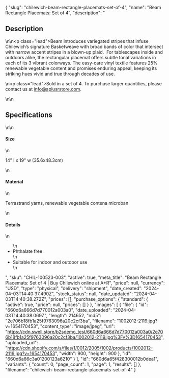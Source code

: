 {
  "slug": "chilewich-beam-rectangle-placemats-set-of-4",
  "name": "Beam Rectangle Placemats: Set of 4",
  "description": "<h2>Description</h2>\n<!-- split -->\n<p class=\"lead\">Beam introduces variegated stripes that infuse Chilewich’s signature Basketweave with broad bands of color that intersect with narrow accent stripes in a blown-up plaid.  For tablescapes inside and outdoors alike, the rectangular placemat offers subtle tonal variations in each of its 3 vibrant colorways. The easy-care vinyl textile features 25% renewable vegetable content and promises enduring appeal, keeping its striking hues vivid and true through decades of use.</p>\n<p class=\"lead\">Sold in a set of 4. To purchase larger quantities, please contact us at info@aplusrstore.com.</p>\n<!-- split -->\n<h2>Specifications</h2>\n<!-- split -->\n<h4>Size</h4>\n<p>14\" l x 19\" w (35.6x48.3cm)</p>\n<h4>Material</h4>\n<p>Terrastrand yarns, renewable vegetable contena microban</p>\n<h4>Details</h4>\n<ul>\n<li>Phthalate free</li>\n<li>Suitable for indoor and outdoor use</li>\n</ul>",
  "sku": "CHIL-100523-003",
  "active": true,
  "meta_title": "Beam Rectangle Placemats: Set of 4 | Buy Chilewich online at A+R",
  "price": null,
  "currency": "USD",
  "type": "physical",
  "delivery": "shipment",
  "date_created": "2024-04-03T14:40:37.490Z",
  "stock_status": null,
  "date_updated": "2024-04-03T14:40:38.272Z",
  "prices": [],
  "purchase_options": {
    "standard": {
      "active": true,
      "price": null,
      "prices": []
    }
  },
  "images": [
    {
      "file": {
        "id": "660d6a666d7d770012a003a0",
        "date_uploaded": "2024-04-03T14:40:38.069Z",
        "length": 214652,
        "md5": "2e706b18fb1a25f9763096a20c2cf3ba",
        "filename": "1002012-2119.jpg?v=1654170453",
        "content_type": "image/jpeg",
        "url": "https://cdn.swell.store/b2sdemo_test/660d6a666d7d770012a003a0/2e706b18fb1a25f9763096a20c2cf3ba/1002012-2119.jpg%3Fv%3D1654170453",
        "uploaded_url": "https://cdn.shopify.com/s/files/1/0012/2005/1002/products/1002012-2119.jpg?v=1654170453",
        "width": 900,
        "height": 900
      },
      "id": "660d6a66c3a01200123a6210"
    }
  ],
  "id": "660d6a65f428300012b0dea1",
  "variants": {
    "count": 0,
    "page_count": 1,
    "page": 1,
    "results": []
  },
  "filename": "chilewich-beam-rectangle-placemats-set-of-4"
}